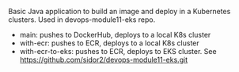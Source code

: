 Basic Java application to build an image and deploy in a Kubernetes clusters. Used in devops-module11-eks repo.

- main: pushes to DockerHub, deploys to a local K8s cluster
- with-ecr: pushes to ECR, deploys to a local K8s cluster
- with-ecr-to-eks: pushes to ECR, deploys to EKS cluster. See https://github.com/sidor2/devops-module11-eks.git